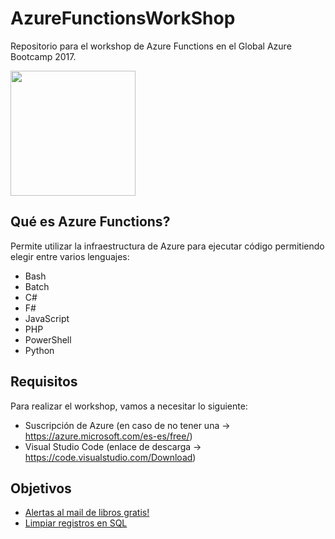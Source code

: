 # AzureFunctionsWorkShop

Repositorio para el workshop de Azure Functions en el Global Azure Bootcamp 2017.

<img src="https://docs.microsoft.com/en-us/azure/media/index/azurefunctions.svg" width="200" />

## Qué es Azure Functions?

Permite utilizar la infraestructura de Azure para ejecutar código permitiendo elegir entre varios lenguajes:

- Bash
- Batch
- C#
- F#
- JavaScript
- PHP
- PowerShell
- Python

## Requisitos

Para realizar el workshop, vamos a necesitar lo siguiente:

- Suscripción de Azure (en caso de no tener una -> https://azure.microsoft.com/es-es/free/)
- Visual Studio Code (enlace de descarga -> https://code.visualstudio.com/Download)

## Objetivos

* [Alertas al mail de libros gratis!](https://github.com/vmsilvamolina/AzureFunctionsWorkShop/blob/master/FreeEbookFolder/FreeEbookOfferPowerShell.md)
* [Limpiar registros en SQL](https://github.com/vmsilvamolina/AzureFunctionsWorkShop/blob/master/FreeEbookFolder/FreeEbookOfferPowerShell.md)
